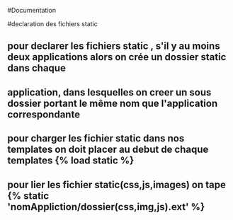 #Documentation

#declaration des fichiers static
## pour declarer les fichiers static , s'il y  au moins deux applications alors on crée un dossier static dans chaque
## application, dans lesquelles on creer un sous dossier portant le même nom que l'application correspondante

## pour charger les fichier static dans nos templates on doit placer au debut de chaque templates {% load static %}

## pour lier les fichier static(css,js,images) on tape {% static 'nomAppliction/dossier(css,img,js).ext' %}


